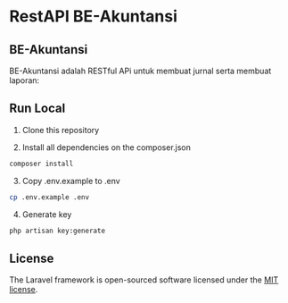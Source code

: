 # RestAPI BE-Akuntansi

## BE-Akuntansi

BE-Akuntansi adalah RESTful APi untuk membuat jurnal serta membuat laporan:

## Run Local

1. Clone this repository

2. Install all dependencies on the composer.json

```bash
composer install
```

3. Copy .env.example to .env

```bash
cp .env.example .env
```

4. Generate key

```bash
php artisan key:generate

```

## License

The Laravel framework is open-sourced software licensed under the [MIT license](https://opensource.org/licenses/MIT).
